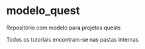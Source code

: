 # modelo_quest
Repositório com modelo para projetos quests

Todos os tutoriais encontram-se nas pastas internas
